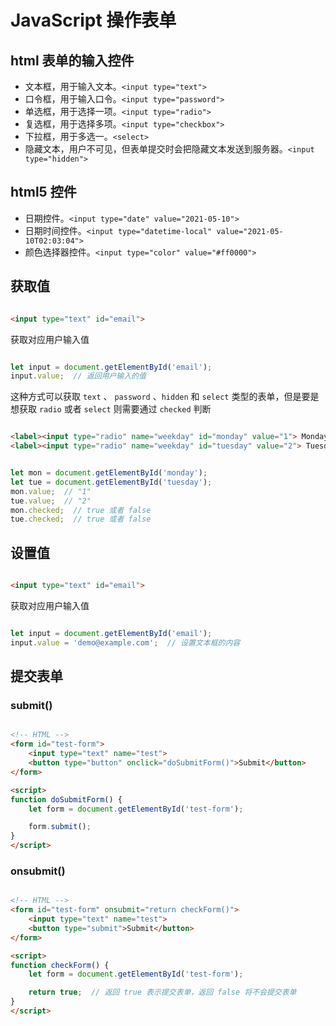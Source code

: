 # JavaScript 操作表单

## html 表单的输入控件

- 文本框，用于输入文本。`<input type="text">`
- 口令框，用于输入口令。`<input type="password">`
- 单选框，用于选择一项。`<input type="radio">`
- 复选框，用于选择多项。`<input type="checkbox">`
- 下拉框，用于多选一。`<select>`
- 隐藏文本，用户不可见，但表单提交时会把隐藏文本发送到服务器。`<input type="hidden">`

## html5 控件

- 日期控件。`<input type="date" value="2021-05-10">`
- 日期时间控件。`<input type="datetime-local" value="2021-05-10T02:03:04">`
- 颜色选择器控件。`<input type="color" value="#ff0000">`

## 获取值

```html

<input type="text" id="email">

```

获取对应用户输入值

```js

let input = document.getElementById('email');
input.value;  // 返回用户输入的值

```

这种方式可以获取 `text` 、 `password` 、`hidden` 和 `select` 类型的表单，但是要是想获取 `radio` 或者 `select` 则需要通过 `checked` 判断

```html

<label><input type="radio" name="weekday" id="monday" value="1"> Monday</label>
<label><input type="radio" name="weekday" id="tuesday" value="2"> Tuesday</label>

```

```js

let mon = document.getElementById('monday');
let tue = document.getElementById('tuesday');
mon.value;  // "1"
tue.value;  // "2"
mon.checked;  // true 或者 false
tue.checked;  // true 或者 false

```

## 设置值

```html

<input type="text" id="email">

```

获取对应用户输入值

```js

let input = document.getElementById('email');
input.value = 'demo@example.com';  // 设置文本框的内容

```

## 提交表单

### submit()

```html

<!-- HTML -->
<form id="test-form">
    <input type="text" name="test">
    <button type="button" onclick="doSubmitForm()">Submit</button>
</form>

<script>
function doSubmitForm() {
    let form = document.getElementById('test-form');

    form.submit();
}
</script>

```

### onsubmit()

```html

<!-- HTML -->
<form id="test-form" onsubmit="return checkForm()">
    <input type="text" name="test">
    <button type="submit">Submit</button>
</form>

<script>
function checkForm() {
    let form = document.getElementById('test-form');

    return true;  // 返回 true 表示提交表单，返回 false 将不会提交表单
}
</script>

```
